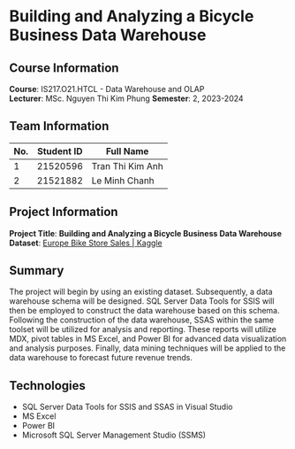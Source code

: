 # Building and Analyzing a Bicycle Business Data Warehouse

## Course Information
**Course**: IS217.O21.HTCL - Data Warehouse and OLAP  
**Lecturer**: MSc. Nguyen Thi Kim Phung 
**Semester**: 2, 2023-2024 

## Team Information
| No. | Student ID | Full Name           |
| --- | ---------- | ------------------- |
| 1   | 21520596   | Tran Thi Kim Anh    |
| 2   | 21521882   | Le Minh Chanh       |

## Project Information
**Project Title**: **Building and Analyzing a Bicycle Business Data Warehouse**  
**Dataset**: [Europe Bike Store Sales | Kaggle](https://www.kaggle.com/datasets/prepinstaprime/europe-bike-store-sales)

## Summary
The project will begin by using an existing dataset. Subsequently, a data warehouse schema will be designed. SQL Server Data Tools for SSIS will then be employed to construct the data warehouse based on this schema. Following the construction of the data warehouse, SSAS within the same toolset will be utilized for analysis and reporting. These reports will utilize MDX, pivot tables in MS Excel, and Power BI for advanced data visualization and analysis purposes. 
Finally, data mining techniques will be applied to the data warehouse to forecast future revenue trends.

## Technologies
- SQL Server Data Tools for SSIS and SSAS in Visual Studio
- MS Excel
- Power BI
- Microsoft SQL Server Management Studio (SSMS)